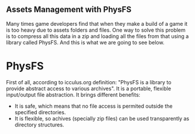 ## Assets Management with PhysFS

Many times game developers find that when they make a build of a game it is too heavy due to assets folders and files.
One way to solve this problem is to compress all this data in a zip and loading all the files from that using a library called PhysFS. And this is what we are going to see below.

# PhysFS

First of all, according to icculus.org definition: "PhysFS is a library to provide abstract access to various archives". It is a portable, flexible input/output file abstraction. It brings different benefits:
* It is safe, which means that no file access is permited outside the specified directories.
* It is flexible, so achives (specially zip files) can be used transparently as directory structures.

